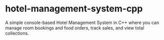# hotel-management-system-cpp
A simple console-based Hotel Management System in C++ where you can manage room bookings and food orders, track sales, and view total collections.
